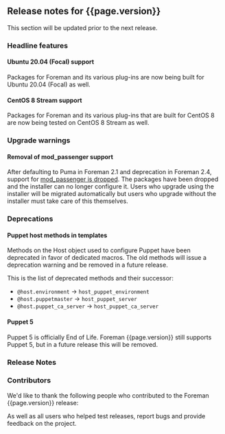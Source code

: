 ## Release notes for {{page.version}}

This section will be updated prior to the next release.

### Headline features

#### Ubuntu 20.04 (Focal) support

Packages for Foreman and its various plug-ins are now being built for Ubuntu 20.04 (Focal) as well.

#### CentOS 8 Stream support

Packages for Foreman and its various plug-ins that are built for CentOS 8 are now being tested on CentOS 8 Stream as well.

### Upgrade warnings

#### Removal of mod_passenger support

After defaulting to Puma in Foreman 2.1 and deprecation in Foreman 2.4, support for [mod_passenger is dropped](https://community.theforeman.org/t/drop-passenger-support/22787). The packages have been dropped and the installer can no longer configure it. Users who upgrade using the installer will be migrated automatically but users who upgrade without the installer must take care of this themselves.

### Deprecations

#### Puppet host methods in templates

Methods on the Host object used to configure Puppet have been deprecated in favor of dedicated macros. The old methods will issue a deprecation warning and be removed in a future release.

This is the list of deprecated methods and their successor:
- `@host.environment` -> `host_puppet_environment`
- `@host.puppetmaster` -> `host_puppet_server`
- `@host.puppet_ca_server` -> `host_puppet_ca_server`

#### Puppet 5

Puppet 5 is officially End of Life. Foreman {{page.version}} still supports Puppet 5, but in a future release this will be removed.

### Release Notes

### Contributors

We'd like to thank the following people who contributed to the Foreman {{page.version}} release:

<!-- update scripts/committers.rb with the correct versions and dates and fill this in -->

As well as all users who helped test releases, report bugs and provide feedback on the project.
